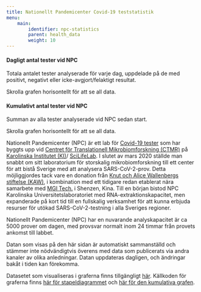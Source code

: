 ```yaml
---
title: Nationellt Pandemicenter Covid-19 teststatistik
menu:
    main:
        identifier: npc-statistics
        parent: health_data
        weight: 10
---
```


#### Dagligt antal tester vid NPC

Totala antalet tester analyserade för varje dag, uppdelade på de med positivt, negativt eller icke-avgjort/felaktigt resultat.

<div class="d-md-none alert alert-info">
  Skrolla grafen horisontellt för att se all data.
</div>
<div class="plot_wrapper">
  <div id="stacked-bar-chart"></div>
</div>

#### Kumulativt antal tester vid NPC

Summan av alla tester analyserade vid NPC sedan start.

<div class="d-md-none alert alert-info">
  Skrolla grafen horisontellt för att se all data.
</div>
<div class="plot_wrapper">
  <div id="cumulative-plot"></div>
</div>

Nationellt Pandemicenter (NPC) är ett lab för
[Covid-19 tester](https://ki.se/mtc/ctmr-and-covid-19) som har byggts upp
vid
[Centret för Translationell Mikrobiomforskning (CTMR)](https://ki.se/en/research/news-from-the-centre-for-translational-microbiome-research-ctmr)
på [Karolinska Institutet (KI)](https://ki.se/)/
[SciLifeLab](https://www.scilifelab.se/).
I slutet av mars 2020 ställde man snabbt om sitt laboratorium för storskalig mikrobiomforskning till ett
center för att bistå Sverige med att analysera SARS-CoV-2-prov.
Detta möjliggjordes tack vare en donation från
[Knut och Alice Wallenbergs stiftelse (KAW)](https://kaw.wallenberg.org/),
i kombination med ett tidigare redan etablerat nära samarbete med
[MGI Tech.](https://en.mgitech.cn/) i Shenzen, Kina.
Till en början bistod NPC Karolinska Universitetslaboratoriet med
RNA-extraktionskapacitet, men expanderade på kort tid till en
fullskalig verksamhet för att kunna erbjuda resurser för utökad
SARS-CoV-2-testning i alla Sveriges regioner.

Nationellt Pandemicenter (NPC) har en nuvarande analyskapacitet är ca 5000
prover om dagen, med provsvar normalt inom 24 timmar från provets
ankomst till labbet.

Datan som visas på den här sidan är automatiskt sammanställd och stämmer inte
nödvändigtvis överens med data som publicerats via andra kanaler
av olika anledningar. Datan uppdateras dagligen, och ändringar bakåt i
tiden kan förekomma.

Datasetet som visualiseras i graferna finns tillgängligt
[här](https://datagraphics.dckube.scilifelab.se/dataset/bbbaf64a25a1452287a8630503f07418).
Källkoden för graferna finns
[här för stapeldiagrammet](https://datagraphics.dckube.scilifelab.se/graphic/ddb1119aefce47d58d0b3a49e98b4fcc)
och [här för den kumulativa grafen](https://datagraphics.dckube.scilifelab.se/graphic/e823c75ee55849e7999da56c6c869c7a).

<script src="https://cdn.jsdelivr.net/npm/vega@5.12.1"></script>
<script src="https://cdn.jsdelivr.net/npm/vega-lite@4.12.2"></script>
<script src="https://cdn.jsdelivr.net/npm/vega-embed@6.8.0"></script>

<script src="https://datagraphics.dckube.scilifelab.se/graphic/ddb1119aefce47d58d0b3a49e98b4fcc.js?id=stacked-bar-chart"></script>

<script src="https://datagraphics.dckube.scilifelab.se/graphic/e823c75ee55849e7999da56c6c869c7a.js?id=cumulative-plot"></script>
